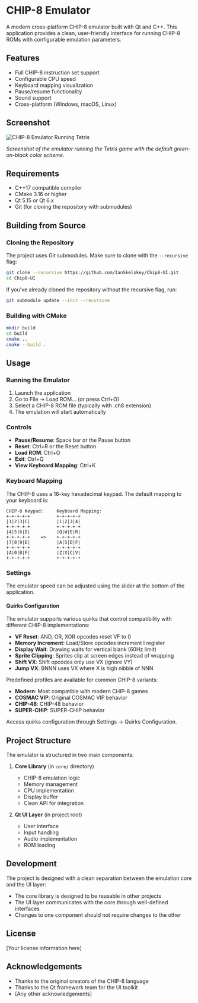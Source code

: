 # CHIP-8 Emulator

A modern cross-platform CHIP-8 emulator built with Qt and C++. This application provides a clean, user-friendly interface for running CHIP-8 ROMs with configurable emulation parameters.

## Features

- Full CHIP-8 instruction set support
- Configurable CPU speed
- Keyboard mapping visualization
- Pause/resume functionality
- Sound support
- Cross-platform (Windows, macOS, Linux)

## Screenshot

![CHIP-8 Emulator Running Tetris](screenshots/screenshot.png)

*Screenshot of the emulator running the Tetris game with the default green-on-black color scheme.*

## Requirements

- C++17 compatible compiler
- CMake 3.16 or higher
- Qt 5.15 or Qt 6.x
- Git (for cloning the repository with submodules)

## Building from Source

### Cloning the Repository

The project uses Git submodules. Make sure to clone with the `--recursive` flag:

```bash
git clone --recursive https://github.com/IanSkelskey/Chip8-UI.git
cd Chip8-UI
```

If you've already cloned the repository without the recursive flag, run:

```bash
git submodule update --init --recursive
```

### Building with CMake

```bash
mkdir build
cd build
cmake ..
cmake --build .
```

## Usage

### Running the Emulator

1. Launch the application
2. Go to File → Load ROM... (or press Ctrl+O)
3. Select a CHIP-8 ROM file (typically with .ch8 extension)
4. The emulation will start automatically

### Controls

- **Pause/Resume**: Space bar or the Pause button
- **Reset**: Ctrl+R or the Reset button
- **Load ROM**: Ctrl+O
- **Exit**: Ctrl+Q
- **View Keyboard Mapping**: Ctrl+K

### Keyboard Mapping

The CHIP-8 uses a 16-key hexadecimal keypad. The default mapping to your keyboard is:

```
CHIP-8 Keypad:     Keyboard Mapping:
+-+-+-+-+          +-+-+-+-+
|1|2|3|C|          |1|2|3|4|
+-+-+-+-+          +-+-+-+-+
|4|5|6|D|          |Q|W|E|R|
+-+-+-+-+    =>    +-+-+-+-+
|7|8|9|E|          |A|S|D|F|
+-+-+-+-+          +-+-+-+-+
|A|0|B|F|          |Z|X|C|V|
+-+-+-+-+          +-+-+-+-+
```

### Settings

The emulator speed can be adjusted using the slider at the bottom of the application.

#### Quirks Configuration

The emulator supports various quirks that control compatibility with different CHIP-8 implementations:

- **VF Reset**: AND, OR, XOR opcodes reset VF to 0
- **Memory Increment**: Load/Store opcodes increment I register
- **Display Wait**: Drawing waits for vertical blank (60Hz limit)
- **Sprite Clipping**: Sprites clip at screen edges instead of wrapping
- **Shift VX**: Shift opcodes only use VX (ignore VY)
- **Jump VX**: BNNN uses VX where X is high nibble of NNN

Predefined profiles are available for common CHIP-8 variants:
- **Modern**: Most compatible with modern CHIP-8 games
- **COSMAC VIP**: Original COSMAC VIP behavior
- **CHIP-48**: CHIP-48 behavior
- **SUPER-CHIP**: SUPER-CHIP behavior

Access quirks configuration through Settings → Quirks Configuration.

## Project Structure

The emulator is structured in two main components:

1. **Core Library** (in `core/` directory)
   - CHIP-8 emulation logic
   - Memory management
   - CPU implementation
   - Display buffer
   - Clean API for integration

2. **Qt UI Layer** (in project root)
   - User interface
   - Input handling
   - Audio implementation
   - ROM loading

## Development

The project is designed with a clean separation between the emulation core and the UI layer:

- The core library is designed to be reusable in other projects
- The UI layer communicates with the core through well-defined interfaces
- Changes to one component should not require changes to the other

## License

[Your license information here]

## Acknowledgements

- Thanks to the original creators of the CHIP-8 language
- Thanks to the Qt framework team for the UI toolkit
- [Any other acknowledgements]
